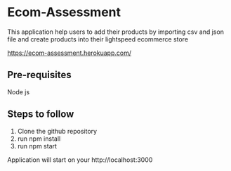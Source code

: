 # Ecom-Assessment

This application help users to add their products by importing csv and json file and create products into their lightspeed ecommerce store 

https://ecom-assessment.herokuapp.com/

## Pre-requisites

Node js 

## Steps to follow 

1) Clone the github repository 
2) run npm install 
3) run npm start 

Application will start on your http://localhost:3000


